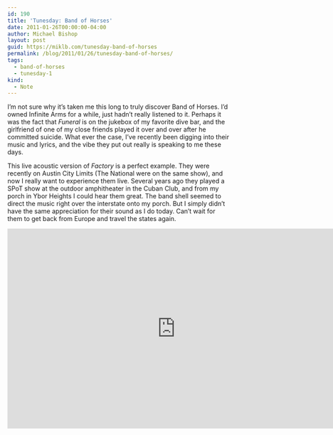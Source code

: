 ```yaml
---
id: 190
title: 'Tunesday: Band of Horses'
date: 2011-01-26T00:00:00-04:00
author: Michael Bishop
layout: post
guid: https://miklb.com/tunesday-band-of-horses
permalink: /blog/2011/01/26/tunesday-band-of-horses/
tags:
  - band-of-horses
  - tunesday-1
kind:
  - Note
---
```

<p>I’m not sure why it’s taken me this long to truly discover Band of Horses.  I’d owned Infinite Arms for a while, just hadn’t really listened to it.  Perhaps it was the fact that <em>Funeral</em> is on the jukebox of my favorite dive bar, and the girlfriend of one of my close friends played it over and over after he committed suicide.  What ever the case, I’ve recently been digging into their music and lyrics, and the vibe they put out really is speaking to me these days.</p>

<p>This live acoustic version of <em>Factory</em> is a perfect example.  They were recently on Austin City Limits (The National were on the same show), and now I really want to experience them live.  Several years ago they played a SPoT show at the outdoor amphitheater in the Cuban Club, and from my porch in Ybor Heights I could hear them great.  The band shell seemed to direct the music right over the interstate onto my porch.  But I simply didn’t have the same appreciation for their sound as I do today.  Can’t wait for them to get back from Europe and travel the states again.</p>

<iframe title="YouTube video player" class="youtube-player" type="text/html" width="753" height="450" src="http://www.youtube.com/embed/LX5AC07SyGI" frameborder="0" allowfullscreen=""></iframe>